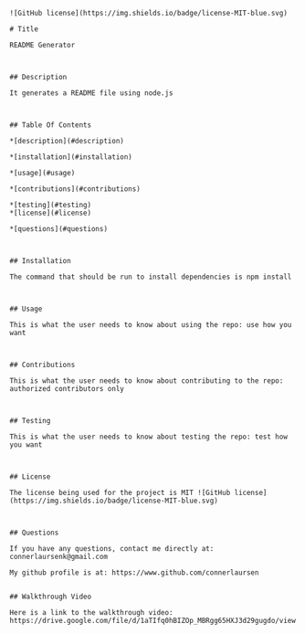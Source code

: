 
    ![GitHub license](https://img.shields.io/badge/license-MIT-blue.svg) 

    # Title 

    README Generator

    

    ## Description 

    It generates a README file using node.js

    

    ## Table Of Contents 

    *[description](#description) 

    *[installation](#installation) 

    *[usage](#usage) 

    *[contributions](#contributions) 

    *[testing](#testing)
    *[license](#license) 

    *[questions](#questions) 

    

    ## Installation 

    The command that should be run to install dependencies is npm install 

    

    ## Usage 

    This is what the user needs to know about using the repo: use how you want 

    

    ## Contributions 

    This is what the user needs to know about contributing to the repo: authorized contributors only 

    

    ## Testing 

    This is what the user needs to know about testing the repo: test how you want 

    

    ## License 

    The license being used for the project is MIT ![GitHub license](https://img.shields.io/badge/license-MIT-blue.svg) 

    

    ## Questions 

    If you have any questions, contact me directly at: connerlaursenk@gmail.com 

    My github profile is at: https://www.github.com/connerlaursen 


    ## Walkthrough Video
    
    Here is a link to the walkthrough video: https://drive.google.com/file/d/1aTIfq0hBIZOp_MBRgg65HXJ3d29gugdo/view

    